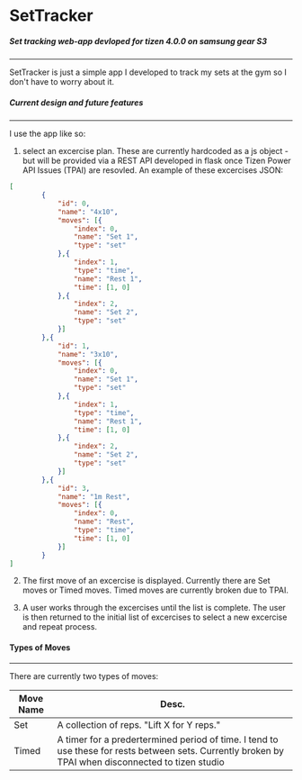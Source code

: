 # SetTracker
##### Set tracking web-app devloped for tizen 4.0.0 on samsung gear S3
--------
SetTracker is just a simple app I developed to track my sets at the gym so I don't have to worry about it.

##### Current design and future features
-----
I use the app like so:
1. select an excercise plan.
These are currently hardcoded as a js object - but will be provided via a REST API developed in flask once Tizen Power API Issues (TPAI) are resovled. An example of these excercises JSON:
```json
[
  		{
			"id": 0,
			"name": "4x10",
			"moves": [{
				"index": 0,
				"name": "Set 1",
				"type": "set"
			},{
				"index": 1,
				"type": "time",
				"name": "Rest 1",
				"time": [1, 0]
			},{
				"index": 2,
				"name": "Set 2",
				"type": "set"
			}]
  		},{
			"id": 1,
			"name": "3x10",
			"moves": [{
				"index": 0,
				"name": "Set 1",
				"type": "set"
			},{
				"index": 1,
				"type": "time",
				"name": "Rest 1",
				"time": [1, 0]
			},{
				"index": 2,
				"name": "Set 2",
				"type": "set"
			}]
  		},{
  			"id": 3,
  			"name": "1m Rest",
  			"moves": [{
  				"index": 0,
  				"name": "Rest",
  				"type": "time",
  				"time": [1, 0]
  			}]
  		}
]
```
2. The first move of an excercise is displayed.
Currently there are Set moves or Timed moves. Timed moves are currently broken due to TPAI.

3. A user works through the excercises until the list is complete. The user is then returned to the initial list of excercises to select a new excercise and repeat process.

#### Types of Moves
-----
There are currently two types of moves:

| Move Name | Desc. |
| ------ | ------ |
| Set | A collection of reps. "Lift X for Y reps." |
| Timed | A timer for a predertermined period of time. I tend to use these for rests between sets. Currently broken by TPAI when disconnected to tizen studio |

